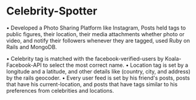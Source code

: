 # Celebrity-Spotter

• Developed a Photo Sharing Platform like Instagram, Posts held tags to public figures, their location, their media attachments whether photo or video, and notify their followers whenever they are tagged, used Ruby on Rails and MongoDB.


• Celebrity tag is matched with the facebook-verified-users by Koala-Facebook-API to select the most correct name.
• Location tag is set by a longitude and a latitude, and other details like (country, city, and address) by the rails geocoder.
• Every user feed is set by his friend's posts, posts that have his current-location, and posts that have tags similar to his preferences from celebrities and locations.

